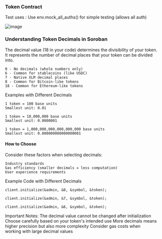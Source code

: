 ### Token Contract

Test uses : Use env.mock_all_auths() for simple testing (allows all auth)

![image](https://github.com/user-attachments/assets/0649f288-75a7-42e3-a174-33efd5e66668)

### Understanding Token Decimals in Soroban
The decimal value (18 in your code) determines the divisibility of your token. 
It represents the number of decimal places that your token can be divided into.

```Common Decimal Values
0 - No decimals (whole numbers only)
6 - Common for stablecoins (like USDC)
7 - Native XLM decimal places
8 - Common for Bitcoin-like tokens
18 - Common for Ethereum-like tokens
```

Examples with Different Decimals
```Decimal: 2
1 token = 100 base units
Smallest unit: 0.01
```

```Decimal: 7 (XLM standard)
1 token = 10,000,000 base units
Smallest unit: 0.0000001
```

```Decimal: 18 (Your current setting)
1 token = 1,000,000,000,000,000,000 base units
Smallest unit: 0.000000000000000001
```


#### How to Choose
Consider these factors when selecting decimals:
  ```Use case of your token
  Industry standards
  Gas efficiency (smaller decimals = less computation)
  User experience requirements
```

Example Code with Different Decimals
```// For a whole number token
client.initialize(&admin, &0, &symbol, &token);
```

```// For an XLM-like token
client.initialize(&admin, &7, &symbol, &token);
```
```// For a stablecoin-like token
client.initialize(&admin, &6, &symbol, &token);
```


Important Notes:
The decimal value cannot be changed after initialization
Choose carefully based on your token's intended use
More decimals means higher precision but also more complexity
Consider gas costs when working with large decimal values


